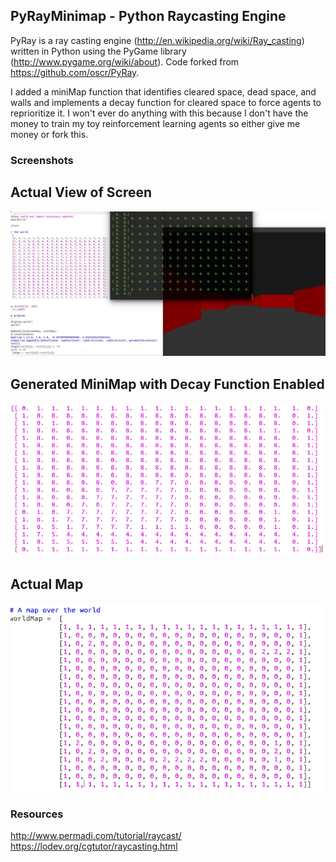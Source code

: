 ## PyRayMinimap - Python Raycasting Engine

PyRay is a ray casting engine (http://en.wikipedia.org/wiki/Ray_casting) written in Python using the PyGame library (http://www.pygame.org/wiki/about). Code forked from https://github.com/oscr/PyRay.

I added a miniMap function that identifies cleared space, dead space, and walls and implements a decay function for cleared space to force agents to reprioritize it. I won't ever do anything with this because I don't have the money to train my toy reinforcement learning agents so either give me money or fork this. 

### Screenshots

## Actual View of Screen
![In game screenshot](https://raw.githubusercontent.com/firstlawrobotics/rayCastingMinimap/master/screenshots/a.JPG)

## Generated MiniMap with Decay Function Enabled
![In game screenshot](https://raw.githubusercontent.com/firstlawrobotics/rayCastingMinimap/master/screenshots/b.png)

## Actual Map
![In game screenshot](https://raw.githubusercontent.com/firstlawrobotics/rayCastingMinimap/master/screenshots/c.png)


### Resources
http://www.permadi.com/tutorial/raycast/
https://lodev.org/cgtutor/raycasting.html


